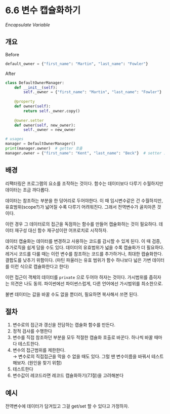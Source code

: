 # 6.6 변수 캡슐화하기

_Encapsulate Variable_

## 개요

Before

```python
default_owner = {"first_name": "Martin", "last_name": "Fowler"}
```

After

```python
class DefaultOwnerManager:
    def __init__(self):
        self._owner = {"first_name": "Martin", "last_name": "Fowler"}
    
    @property
    def owner(self):
        return self._owner.copy()
    
    @owner.setter
    def owner(self, new_owner):
        self._owner = new_owner

# usages
manager = DefaultOwnerManager()
print(manager.owner)  # getter 호출
manager.owner = {"first_name": "Kent", "last_name": "Beck"}  # setter 호출
```

## 배경

리팩터링은 프로그램의 요소를 조작하는 것이다. 함수는 데이터보다 다루기 수월하지만 데이터는 조금 까다롭다. 

데이터는 참조하는 부분을 한 덩어리로 두어야한다. 이 때 임시변수같은 건 수월하지만, 유효범위(scope?)가 넓어질 수록 다루기 어려워진다. 그래서 전역변수가 골치아픈 것이다.

이런 경우 그 데이터로의 접근을 독점하는 함수를 만들어 캡슐화하는 것이 필요하다.
데이터 재구성 대신 함수 재구성이란 어프로치로 시작하자. 

데이터 캡슐화는 데이터를 변경하고 사용하는 코드를 감시할 수 있게 된다. 이 때 검증, 추가로직을 쉽게 담을 수도 있다.
데이터의 유효범위가 넓을 수록 캡슐화가 더 필요하다. 레거시 코드를 다룰 때는 이런 변수를 참조하는 코드를 추가하거나, 최대한 캡슐화한다. 결합도를 낮추기 위함이다.
(마틴 파울러는 유효 범위가 함수 하나보다 넓은 가변 데이터를 이런 식으로 캡슐화한다고 한다)

이런 접근이 객체의 데이터를 `private` 으로 두어야 하자는 것이다. 가시범위를 좁히자는 의견은 나도 동의. 파이썬에선 파이썬스럽게, 다른 언어에선 가시범위를 최소한으로.

불변 데이터는 값을 바꿀 수도 없을 뿐더러, 필요하면 복사해서 쓰면 된다.

## 절차

1. 변수로의 접근과 갱신을 전담하는 캡슐화 함수를 만든다.
2. 정적 검사를 수행한다
3. 변수를 직접 참조하던 부분을 모두 적절한 캡슐화 호출로 바꾼다. 하나씩 바꿀 때마다 테스트한다.
4. 변수의 접근범위를 제한한다. <br />
→ 변수로의 직접접근을 막을 수 없을 때도 있다. 그럴 땐 변수이름을 바꿔서 테스트해보자. (원인을 찾기 위함)
5. 테스트한다
6. 변수값이 레코드라면 레코드 캡슐화하기(7.1절)을 고려해본다

## 예시

전역변수에 데이터가 담겨있고 그걸 get/set 할 수 있다고 가정하자.